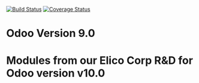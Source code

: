 [![Build Status](https://travis-ci.org/Elico-Corp/odoo-addons.svg?branch=10.0)](https://travis-ci.org/Elico-Corp/odoo-addons)
[![Coverage Status](https://coveralls.io/repos/github/Elico-Corp/odoo-addons/badge.svg?branch=10.0)](https://coveralls.io/github/Elico-Corp/odoo-addons?branch=10.0)

# Odoo Version 9.0
# Modules from our Elico Corp R&D for Odoo version v10.0
